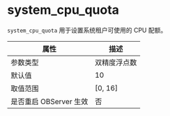 system_cpu_quota
=====================================

`system_cpu_quota` 用于设置系统租户可使用的 CPU 配额。

|      **属性**      |  **描述**   |
|------------------|-----------|
| 参数类型             | 双精度浮点数    |
| 默认值              | 10        |
| 取值范围             | \[0, 16\] |
| 是否重启 OBServer 生效 | 否         |
